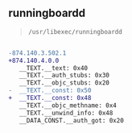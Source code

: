 ## runningboardd

> `/usr/libexec/runningboardd`

```diff

-874.140.3.502.1
+874.140.4.0.0
   __TEXT.__text: 0x40
   __TEXT.__auth_stubs: 0x30
   __TEXT.__objc_stubs: 0x20
-  __TEXT.__const: 0x50
+  __TEXT.__const: 0x48
   __TEXT.__objc_methname: 0x4
   __TEXT.__unwind_info: 0x48
   __DATA_CONST.__auth_got: 0x20

```

